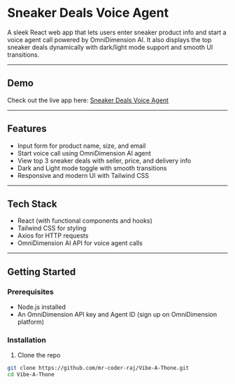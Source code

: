 # Sneaker Deals Voice Agent

A sleek React web app that lets users enter sneaker product info and start a voice agent call powered by OmniDimension AI. It also displays the top sneaker deals dynamically with dark/light mode support and smooth UI transitions.

---

## Demo

Check out the live app here: [Sneaker Deals Voice Agent](https://vibe-a-thone.vercel.app/)

---

## Features

- Input form for product name, size, and email
- Start voice call using OmniDimension AI agent
- View top 3 sneaker deals with seller, price, and delivery info
- Dark and Light mode toggle with smooth transitions
- Responsive and modern UI with Tailwind CSS

---

## Tech Stack

- React (with functional components and hooks)
- Tailwind CSS for styling
- Axios for HTTP requests
- OmniDimension AI API for voice agent calls

---

## Getting Started

### Prerequisites

- Node.js installed
- An OmniDimension API key and Agent ID (sign up on OmniDimension platform)

### Installation

1. Clone the repo

```bash
git clone https://github.com/mr-coder-raj/Vibe-A-Thone.git
cd Vibe-A-Thone
